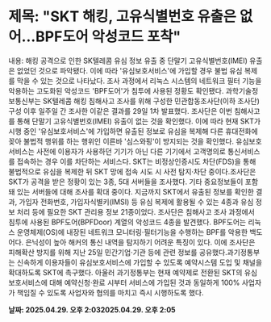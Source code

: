 # **제목: "SKT 해킹, 고유식별번호 유출은 없어…BPF도어 악성코드 포착"**

  내용: 해킹 공격으로 인한 SK텔레콤 유심 정보 유출 중 단말기 고유식별번호(IMEI) 유출은 없었던 것으로 파악됐다. 이에 따라 '유심보호서비스'에 가입할 경우 불법 유심 복제를 막을 수 있는 것으로 나타났다. 조사 과정에서 리눅스 시스템의 네트워크 필터 기능을 악용하는 고도화된 악성코드 'BPF도어'가 침투에 사용된 정황도 확인됐다.   과학기술정보통신부는 SK텔레콤 해킹 침해사고 조사를 위해 구성한 민관합동조사단(이하 조사단) 구성 이후 일주일 간 조사한 이같은 결과를 29일 1차 발표했다. 조사단은 이번 침해사고를 통해 단말기 고유식별번호(IMEI) 유출이 없는 것을 확인했다. 이에 따라 현재 SKT가 시행 중인 '유심보호서비스'에 가입하면 유출된 정보로 유심을 복제해 다른 휴대전화에 꽂아 불법적 행위를 하는 행위인 이른바 '심스와핑'이 방지되는 것을 확인했다. 유심보호서비스는 사전에 이용자가 사용하던 기기가 아닌 다른 기기에서 고객명의로 통신서비스를 접속하는 경우 이를 차단하는 서비스다. SKT는 비정상인증시도 차단(FDS)을 통해 불법적으로 유심을 복제한 뒤 SKT 망에 접속 시도 시 사전 탐지·차단 중이다.조사단은 SKT가 공격을 받은 정황이 있는 3종, 5대 서버들을 조사했다. 기타 중요정보들이 포함돼 있는 서버들에 대해 조사를 확대 중이다. 지금까지 SKT에서 유출된 정보를 확인한 결과, 가입자 전화번호, 가입자식별키(IMSI) 등 유심 복제에 활용될 수 있는 4종과 유심 정보 처리 등에 필요한 SKT 관리용 정보 21종이었다. 조사단은 침해사고 조사 과정에서 침투에 사용된 BPF도어(BPFDoor) 계열의 악성코드 4종을 발견했다. BPF도어는 리눅스 운영체제(OS)에 내장된 네트워크 모니터링·필터기능을 수행하는 BPF를 악용한 백도어다. 은닉성이 높아 해커의 통신 내역을 탐지하기 어려운 특징이 있다. 이에 조사단은 피해확산 방지를 위해 지난 25일 민간기업·기관 등에 관련 정보를 공유했다.과기정통부는 신속하게 이용자들이 유심보호서비스에 가입할 수 있도록 예약시스템 도입 및 채널을 확대하도록 SKT에 촉구했다. 아울러 과기정통부는 현재 예약제로 전환된 SKT의 유심보호서비스에 대해 예약신청·완료 시부터 서비스에 가입된 것과 동일하게 100% 사업자가 책임질 수 있도록 사업자와 협의를 마치고 즉시 시행하도록 했다.

  **날짜: 2025.04.29. 오후 2:032025.04.29. 오후 2:05**